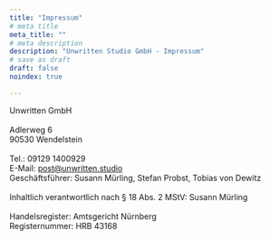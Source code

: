 ```yaml
---
title: "Impressum"
# meta title
meta_title: ""
# meta description
description: "Unwritten Studio GmbH - Impressum"
# save as draft
draft: false
noindex: true

---
```

Unwritten GmbH<br><br>
Adlerweg 6<br>
90530 Wendelstein<br><br>
Tel.: 09129 1400929<br>
E-Mail: post@unwritten.studio<br>
Geschäftsführer: Susann Mürling, Stefan Probst, Tobias von Dewitz<br>
<br>
Inhaltlich verantwortlich nach § 18 Abs. 2 MStV: Susann Mürling<br>
<br>
Handelsregister: Amtsgericht Nürnberg<br>
Registernummer: HRB 43168